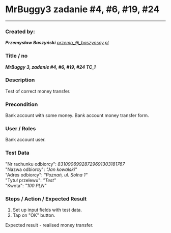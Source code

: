 # MrBuggy3 zadanie #4, #6, #19, #24
****
### Created by:

***Przemysław Baszyński***
*przemo_@_baszynscy.pl*

### Title / no
***MrBuggy 3, zadanie #4, #6, #19, #24 TC_1***

### Description

Test of correct money transfer.

### Precondition

Bank account with some money.
Bank account money transfer form.

### User / Roles

Bank account user.

### Test Data

"Nr rachunku odbiorcy": *83109069928729691303181767*\
"Nazwa odbiorcy": *"Jan kowalski"*\
"Adres odbiorcy": *"Poznań, ul. Solna 1"*\
"Tytuł przelewu": *"Test"*\
"Kwota": *"100 PLN"*

### Steps / Action / Expected Result

1. Set up input fields with test data.
2. Tap on "OK" button.

Expected result - realised money transfer.
